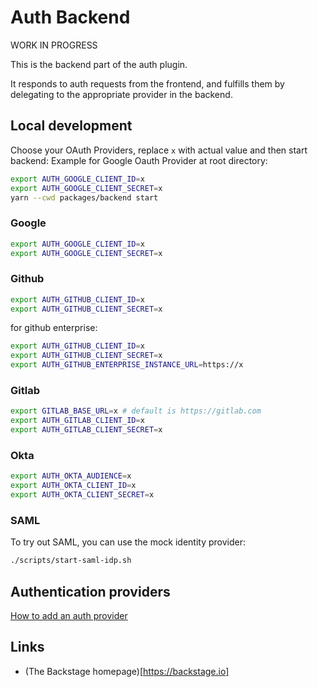 # Auth Backend

WORK IN PROGRESS

This is the backend part of the auth plugin.

It responds to auth requests from the frontend, and fulfills them by delegating
to the appropriate provider in the backend.

## Local development

Choose your OAuth Providers, replace `x` with actual value and then start backend:
Example for Google Oauth Provider at root directory:

```bash
export AUTH_GOOGLE_CLIENT_ID=x
export AUTH_GOOGLE_CLIENT_SECRET=x
yarn --cwd packages/backend start
```

### Google

```bash
export AUTH_GOOGLE_CLIENT_ID=x
export AUTH_GOOGLE_CLIENT_SECRET=x
```

### Github

```bash
export AUTH_GITHUB_CLIENT_ID=x
export AUTH_GITHUB_CLIENT_SECRET=x
```

for github enterprise:

```bash
export AUTH_GITHUB_CLIENT_ID=x
export AUTH_GITHUB_CLIENT_SECRET=x
export AUTH_GITHUB_ENTERPRISE_INSTANCE_URL=https://x
```

### Gitlab

```bash
export GITLAB_BASE_URL=x # default is https://gitlab.com
export AUTH_GITLAB_CLIENT_ID=x
export AUTH_GITLAB_CLIENT_SECRET=x
```

### Okta

```bash
export AUTH_OKTA_AUDIENCE=x
export AUTH_OKTA_CLIENT_ID=x
export AUTH_OKTA_CLIENT_SECRET=x
```

### SAML

To try out SAML, you can use the mock identity provider:

```bash
./scripts/start-saml-idp.sh
```

## Authentication providers

[How to add an auth provider](https://github.com/spotify/backstage/blob/master/docs/auth/add-auth-provider.md)

## Links

- (The Backstage homepage)[https://backstage.io]
